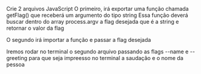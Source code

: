 Crie 2 arquivos JavaScript
O primeiro, irá exportar uma função chamada getFlag()
que receberá um argumento do tipo string
Essa função deverá buscar dentro do array process.argv a flag desejada que é a string e retornar o valor da flag

O segundo irá importar a função e passar a flag desejada

Iremos rodar no terminal o segundo arquivo passando as flags --name e --greeting 
para que seja impreesso no terminal a saudação e o nome da pessoa